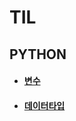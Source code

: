 # TIL
## PYTHON
 * #### [변수](https://github.com/jinjaehyuk/TIL/tree/jin/PYTHON/변수/var.md)
 * #### [데이터타입](https://github.com/jinjaehyuk/TIL/tree/jin/PYTHON/기본데이터타입/datatype.md)


